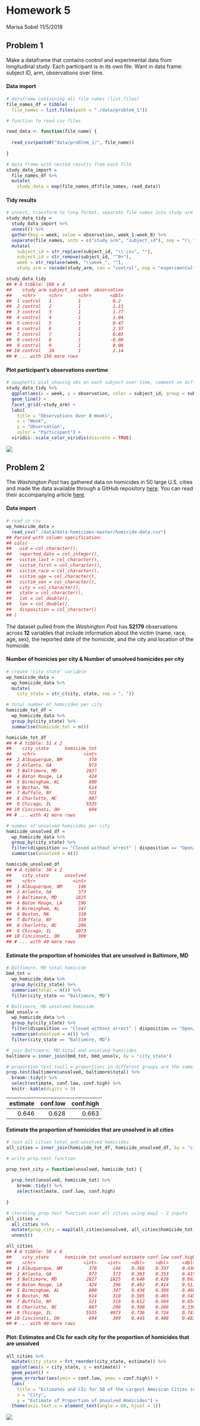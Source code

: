 Homework 5
================
Marisa Sobel
11/5/2018

## Problem 1

Make a dataframe that contains control and experimental data from
longitudinal study. Each participant is in its own file. Want in data
frame: subject ID, arm, observations over time.

#### Data import

``` r
# dataframe containing all file names (list.files)
file_names_df = tibble(
  file_names = list.files(path = "./data/problem_1"))

# function to read csv files

read_data <- function(file_name) {
  
  read_csv(paste0("data/problem_1/", file_name))
  
}

# data frame with nested results from each file 
study_data_import = 
  file_names_df %>% 
  mutate(
    study_data = map(file_names_df$file_names, read_data))
```

#### Tidy results

``` r
# unnest, transform to long format, separate file names into study arm and subject ID
study_data_tidy = 
  study_data_import %>% 
  unnest() %>% 
  gather(key = week, value = observation, week_1:week_8) %>% 
  separate(file_names, into = c("study_arm", "subject_id"), sep = "\\_") %>% 
  mutate(
    subject_id = str_replace(subject_id, "\\.csv", ""),
    subject_id = str_remove(subject_id, "^0+"), 
    week = str_replace(week, "\\week_", ""), 
    study_arm = recode(study_arm, con = "control", exp = "experimental")) 

study_data_tidy
## # A tibble: 160 x 4
##    study_arm subject_id week  observation
##    <chr>     <chr>      <chr>       <dbl>
##  1 control   1          1            0.2 
##  2 control   2          1            1.13
##  3 control   3          1            1.77
##  4 control   4          1            1.04
##  5 control   5          1            0.47
##  6 control   6          1            2.37
##  7 control   7          1            0.03
##  8 control   8          1           -0.08
##  9 control   9          1            0.08
## 10 control   10         1            2.14
## # ... with 150 more rows
```

#### Plot participant’s observations overtime

``` r
# spaghetti plot showing obs on each subject over time, comment on differences 
study_data_tidy %>% 
  ggplot(aes(x = week, y = observation, color = subject_id, group = subject_id)) + 
  geom_line() +
  facet_grid(~study_arm) +
  labs(
    title = "Observations Over 8 Weeks", 
    x = "Week", 
    y = "Observation", 
    color = "Participant") + 
  viridis::scale_color_viridis(discrete = TRUE)
```

![](p8105_hw5_ms5533_files/figure-gfm/unnamed-chunk-3-1.png)<!-- -->

## Problem 2

The *Washington Post* has gathered data on homicides in 50 large U.S.
cities and made the data available through a GitHub repository
[here](https://github.com/washingtonpost/data-homicides). You can read
their accompanying article
[here](https://www.washingtonpost.com/graphics/2018/investigations/where-murders-go-unsolved/).

#### Data import

``` r
# read in csv
wp_homicide_data = 
  read_csv("./data/data-homicides-master/homicide-data.csv")
## Parsed with column specification:
## cols(
##   uid = col_character(),
##   reported_date = col_integer(),
##   victim_last = col_character(),
##   victim_first = col_character(),
##   victim_race = col_character(),
##   victim_age = col_character(),
##   victim_sex = col_character(),
##   city = col_character(),
##   state = col_character(),
##   lat = col_double(),
##   lon = col_double(),
##   disposition = col_character()
## )
```

The dataset pulled from the *Washington Post* has **52179** observations
across **12** variables that include information about the victim (name,
race, age, sex), the reported date of the homicide, and the city and
location of the homicide.

#### Number of homicies per city & Number of unsolved homicides per city

``` r
# create "city_state" variable
wp_homicide_data = 
  wp_homicide_data %>% 
  mutate(
    city_state = str_c(city, state, sep = ", "))

# total number of homicides per city
homicide_tot_df = 
  wp_homicide_data %>% 
  group_by(city_state) %>% 
  summarise(homicide_tot = n()) 

homicide_tot_df
## # A tibble: 51 x 2
##    city_state      homicide_tot
##    <chr>                  <int>
##  1 Albuquerque, NM          378
##  2 Atlanta, GA              973
##  3 Baltimore, MD           2827
##  4 Baton Rouge, LA          424
##  5 Birmingham, AL           800
##  6 Boston, MA               614
##  7 Buffalo, NY              521
##  8 Charlotte, NC            687
##  9 Chicago, IL             5535
## 10 Cincinnati, OH           694
## # ... with 41 more rows

# number of unsolved homicides per city
homicide_unsolved_df = 
  wp_homicide_data %>% 
  group_by(city_state) %>% 
  filter(disposition == "Closed without arrest" | disposition == "Open/No arrest") %>% 
  summarise(unsolved = n()) 

homicide_unsolved_df
## # A tibble: 50 x 2
##    city_state      unsolved
##    <chr>              <int>
##  1 Albuquerque, NM      146
##  2 Atlanta, GA          373
##  3 Baltimore, MD       1825
##  4 Baton Rouge, LA      196
##  5 Birmingham, AL       347
##  6 Boston, MA           310
##  7 Buffalo, NY          319
##  8 Charlotte, NC        206
##  9 Chicago, IL         4073
## 10 Cincinnati, OH       309
## # ... with 40 more rows
```

#### Estimate the proportion of homicides that are unsolved in Baltimore, MD

``` r
# Baltimore, MD total homicide
bmd_tot = 
  wp_homicide_data %>% 
  group_by(city_state) %>% 
  summarise(total = n()) %>% 
  filter(city_state == "Baltimore, MD")

# Baltimore, MD unsolved homicide
bmd_unsolv = 
  wp_homicide_data %>% 
  group_by(city_state) %>% 
  filter(disposition == "Closed without arrest" | disposition == "Open/No arrest") %>% 
  summarise(unsolved = n()) %>% 
  filter(city_state == "Baltimore, MD")

# join Baltimore, MD total and unsolved homicides
baltimore = inner_join(bmd_tot, bmd_unsolv, by = "city_state")

# proportion test (null = proportions in different groups are the same)
prop.test(baltimore$unsolved, baltimore$total) %>% 
  broom::tidy() %>% 
  select(estimate, conf.low, conf.high) %>% 
  knitr::kable(digits = 3)
```

| estimate | conf.low | conf.high |
| -------: | -------: | --------: |
|    0.646 |    0.628 |     0.663 |

#### Estimate the proportion of homicides that are unsolved in all cities

``` r
# join all cities total and unsolved homicides
all_cities = inner_join(homicide_tot_df, homicide_unsolved_df, by = "city_state")

# write prop.test function

prop_test_city = function(unsolved, homicide_tot) {
  
  prop.test(unsolved, homicide_tot) %>% 
    broom::tidy() %>% 
    select(estimate, conf.low, conf.high)
  
}

# iterating prop.test function over all cities using map2 - 2 inputs
all_cities = 
  all_cities %>% 
  mutate(prop_city = map2(all_cities$unsolved, all_cities$homicide_tot, prop_test_city)) %>% 
  unnest()

all_cities
## # A tibble: 50 x 6
##    city_state      homicide_tot unsolved estimate conf.low conf.high
##    <chr>                  <int>    <int>    <dbl>    <dbl>     <dbl>
##  1 Albuquerque, NM          378      146    0.386    0.337     0.438
##  2 Atlanta, GA              973      373    0.383    0.353     0.415
##  3 Baltimore, MD           2827     1825    0.646    0.628     0.663
##  4 Baton Rouge, LA          424      196    0.462    0.414     0.511
##  5 Birmingham, AL           800      347    0.434    0.399     0.469
##  6 Boston, MA               614      310    0.505    0.465     0.545
##  7 Buffalo, NY              521      319    0.612    0.569     0.654
##  8 Charlotte, NC            687      206    0.300    0.266     0.336
##  9 Chicago, IL             5535     4073    0.736    0.724     0.747
## 10 Cincinnati, OH           694      309    0.445    0.408     0.483
## # ... with 40 more rows
```

#### Plot: Estimates and CIs for each city for the proportion of homicides that are unsolved

``` r
all_cities %>% 
  mutate(city_state = fct_reorder(city_state, estimate)) %>% 
  ggplot(aes(x = city_state, y = estimate)) + 
  geom_point() +
  geom_errorbar(aes(ymin = conf.low, ymax = conf.high)) +
  labs(
    title = "Estimates and CIs for 50 of the Largest American Cities in the Last Decade", 
    x = "City", 
    y = "Estimate of Proportion of Unsolved Homicides") +
  theme(axis.text.x = element_text(angle = 60, hjust = 1))
```

![](p8105_hw5_ms5533_files/figure-gfm/unnamed-chunk-8-1.png)<!-- -->
